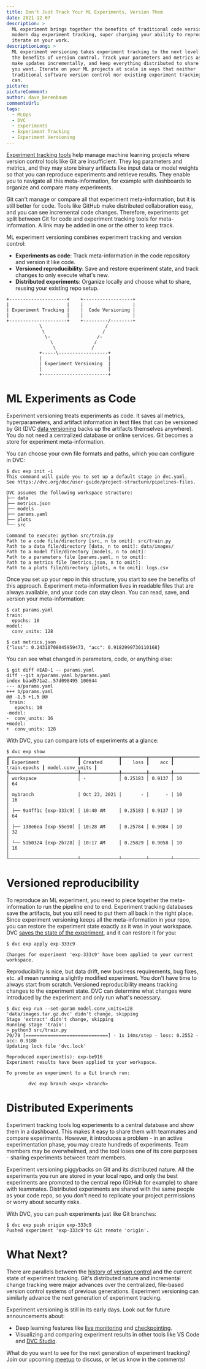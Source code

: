 ```yaml
---
title: Don't Just Track Your ML Experiments, Version Them
date: 2021-12-07
description: >
  ML experiment brings together the benefits of traditional code versioning and
  modern day experiment tracking, super charging your ability to reproduce and
  iterate on your work.
descriptionLong: >
  ML experiment versioning takes experiment tracking to the next level by adding
  the benefits of version control. Track your parameters and metrics as code,
  make updates incrementally, and keep everything distributed to share however
  you want. Iterate on your ML projects at scale in ways that neither
  traditional software version control nor existing experiment tracking tools
  can.
picture:
pictureComment:
author: dave_berenbaum
commentsUrl:
tags:
  - MLOps
  - DVC
  - Experiments
  - Experiment Tracking
  - Experiment Versioning
---
```


[Experiment tracking tools](https://dvc.org/doc/use-cases/experiment-tracking)
help manage machine learning projects where version control tools like Git are
insufficient. They log parameters and metrics, and they may store binary
artifacts like input data or model weights so that you can reproduce experiments
and retrieve results. They enable you to navigate all this meta-information, for
example with dashboards to organize and compare many experiments.

Git can't manage or compare all that experiment meta-information, but it is
still better for code. Tools like GitHub make distributed collaboration easy,
and you can see incremental code changes. Therefore, experiments get split
between Git for code and experiment tracking tools for meta-information. A link
may be added in one or the other to keep track.

ML experiment versioning combines experiment tracking and version control:

- **Experiments as code**: Track meta-information in the code repository and
  version it like code.
- **Versioned reproducibility**: Save and restore experiment state, and track
  changes to only execute what's new.
- **Distributed experiments**: Organize locally and choose what to share,
  reusing your existing repo setup.

```
+---------------------+    +------------------+
|                     |    |                  |
| Experiment Tracking |    |  Code Versioning |
|                     |    |                  |
+---------------------+    +---------/--------+
            \                       /
             \                     /
              \-                 /-
                \               /
                 \             /
            +-----\------------------+
            |                        |
            | Experiment Versioning  |
            |                        |
            +------------------------+
```

# ML Experiments as Code

Experiment versioning treats experiments as code. It saves all metrics,
hyperparameters, and artifact information in text files that can be versioned by
Git (DVC [data versioning](https://dvc.org/doc/start/data-and-model-versioning)
backs up the artifacts themselves anywhere). You do not need a centralized
database or online services. Git becomes a store for experiment
meta-information.

You can choose your own file formats and paths, which you can configure in DVC:

```dvc
$ dvc exp init -i
This command will guide you to set up a default stage in dvc.yaml.
See https://dvc.org/doc/user-guide/project-structure/pipelines-files.

DVC assumes the following workspace structure:
├── data
├── metrics.json
├── models
├── params.yaml
├── plots
└── src

Command to execute: python src/train.py
Path to a code file/directory [src, n to omit]: src/train.py
Path to a data file/directory [data, n to omit]: data/images/
Path to a model file/directory [models, n to omit]:
Path to a parameters file [params.yaml, n to omit]:
Path to a metrics file [metrics.json, n to omit]:
Path to a plots file/directory [plots, n to omit]: logs.csv
```

Once you set up your repo in this structure, you start to see the benefits of
this approach. Experiment meta-information lives in readable files that are
always available, and your code can stay clean. You can read, save, and version
your meta-information:

```dvc
$ cat params.yaml
train:
  epochs: 10
model:
  conv_units: 128
```

```dvc
$ cat metrics.json
{"loss": 0.24310708045959473, "acc": 0.9182999730110168}
```

You can see what changed in parameters, code, or anything else:

```dvc
$ git diff HEAD~1 -- params.yaml
diff --git a/params.yaml b/params.yaml
index baad571a2..57d098495 100644
--- a/params.yaml
+++ b/params.yaml
@@ -1,5 +1,5 @@
 train:
   epochs: 10
-model:
-  conv_units: 16
+model:
+  conv_units: 128
```

With DVC, you can compare lots of experiments at a glance:

```dvc
$ dvc exp show
┏━━━━━━━━━━━━━━━━━━━━━━━━━┳━━━━━━━━━━━━━━┳━━━━━━━━━┳━━━━━━━━┳━━━━━━━━━━━━━━┳━━━━━━━━━━━━━━━━━━┓
┃ Experiment              ┃ Created      ┃    loss ┃    acc ┃ train.epochs ┃ model.conv_units ┃
┡━━━━━━━━━━━━━━━━━━━━━━━━━╇━━━━━━━━━━━━━━╇━━━━━━━━━╇━━━━━━━━╇━━━━━━━━━━━━━━╇━━━━━━━━━━━━━━━━━━┩
│ workspace               │ -            │ 0.25183 │ 0.9137 │ 10           │ 64
│
│ mybranch                │ Oct 23, 2021 │       - │      - │ 10           │ 16
│
│ ├── 9a4ff1c [exp-333c9] │ 10:40 AM     │ 0.25183 │ 0.9137 │ 10           │ 64
│
│ ├── 138e6ea [exp-55e90] │ 10:28 AM     │ 0.25784 │ 0.9084 │ 10           │ 32
│
│ └── 51b0324 [exp-2b728] │ 10:17 AM     │ 0.25829 │ 0.9058 │ 10           │ 16
│
└─────────────────────────┴──────────────┴─────────┴────────┴──────────────┴──────────────────┘
```

# Versioned reproducibility

To reproduce an ML experiment, you need to piece together the meta-information
to run the pipeline end to end. Experiment tracking databases save the
artifacts, but you still need to put them all back in the right place. Since
experiment versioning keeps all the meta-information in your repo, you can
restore the experiment state exactly as it was in your workspace. DVC
[saves the state of the experiment](https://dvc.org/blog/experiment-refs), and
it can restore it for you:

```dvc
$ dvc exp apply exp-333c9

Changes for experiment 'exp-333c9' have been applied to your current workspace.
```

Reproducibility is nice, but data drift, new business requirements, bug fixes,
etc. all mean running a slightly modified experiment. You don't have time to
always start from scratch. Versioned reproducibility means tracking changes to
the experiment state. DVC can determine what changes were introduced by the
experiment and only run what's necessary.

```dvc
$ dvc exp run --set-param model.conv_units=128
'data/images.tar.gz.dvc' didn't change, skipping
Stage 'extract' didn't change, skipping
Running stage 'train':
> python3 src/train.py
79/79 [==============================] - 1s 14ms/step - loss: 0.2552 - acc: 0.9180
Updating lock file 'dvc.lock'

Reproduced experiment(s): exp-be916
Experiment results have been applied to your workspace.

To promote an experiment to a Git branch run:

        dvc exp branch <exp> <branch>

```

# Distributed Experiments

Experiment tracking tools log experiments to a central database and show them in
a dashboard. This makes it easy to share them with teammates and compare
experiments. However, it introduces a problem - in an active experimentation
phase, you may create hundreds of experiments. Team members may be overwhelmed,
and the tool loses one of its core purposes - sharing experiments between team
members.

Experiment versioning piggybacks on Git and its distributed nature. All the
experiments you run are stored in your local repo, and only the best experiments
are promoted to the central repo (GitHub for example) to share with teammates.
Distributed experiments are shared with the same people as your code repo, so
you don't need to replicate your project permissions or worry about security
risks.

With DVC, you can push experiments just like Git branches:

```dvc
$ dvc exp push origin exp-333c9
Pushed experiment 'exp-333c9'to Git remote 'origin'.
```

# What Next?

There are parallels between the
[history of version control](https://ericsink.com/vcbe/html/history_of_version_control.html)
and the current state of experiment tracking. Git's distributed nature and
incremental change tracking were major advances over the centralized, file-based
version control systems of previous generations. Experiment versioning can
similarly advance the next generation of experiment tracking.

Experiment versioning is still in its early days. Look out for future
announcements about:

- Deep learning features like [live monitoring](https://dvc.org/doc/dvclive) and
  [checkpointing](https://dvc.org/doc/user-guide/experiment-management/checkpoints).
- Visualizing and comparing experiment results in other tools like VS Code and
  [DVC Studio](https://studio.iterative.ai/).

What do you want to see for the next generation of experiment tracking? Join our
upcoming
[meetup](https://www.meetup.com/DVC-Community-Virtual-Meetups/events/282064369/)
to discuss, or let us know in the comments!
